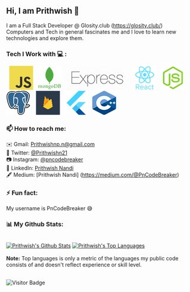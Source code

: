 ## Hi, I am Prithwish 👋

I am a Full Stack Developer @ Glosity.club (https://glosity.club/) <br>
Computers and Tech in general fascinates me and I love to learn new technologies and explore them.
<br>
### Tech I Work with 💻 :
&nbsp;
![JS](https://raw.githubusercontent.com/PnCodeBreaker/PnCodeBreaker/master/res/JavaScript.png)&nbsp;&nbsp;
![MongoDb](https://raw.githubusercontent.com/PnCodeBreaker/PnCodeBreaker/master/res/mongodb.png)&nbsp;
![Express](https://raw.githubusercontent.com/PnCodeBreaker/PnCodeBreaker/master/res/express.png)&nbsp;
![React](https://raw.githubusercontent.com/PnCodeBreaker/PnCodeBreaker/master/res/React.png)&nbsp;&nbsp;
![Node](https://raw.githubusercontent.com/PnCodeBreaker/PnCodeBreaker/master/res/node.png)&nbsp;&nbsp;
![Postgres](https://raw.githubusercontent.com/PnCodeBreaker/PnCodeBreaker/master/res/PostgreSQL.png)&nbsp;&nbsp;&nbsp;
![FireBase](https://raw.githubusercontent.com/PnCodeBreaker/PnCodeBreaker/master/res/firebase.png)&nbsp;&nbsp;
![Flutter](https://raw.githubusercontent.com/PnCodeBreaker/PnCodeBreaker/master/res/Flutter.png)&nbsp;&nbsp;
![C++](https://raw.githubusercontent.com/PnCodeBreaker/PnCodeBreaker/master/res/C++.png)
<br>

### 📫 How to reach me: 
✉️ Gmail: [Prithwishnp.n@gmail.com](mailto:Prithwishnp.n@gmail.com) <br>
🐤 Twitter: [@Prithwishn21](https://twitter.com/@Prithwishn21) <br>
📷 Instagram: [@pncodebreaker](https://www.instagram.com/pncodebreaker/) <br> 
📮 LinkedIn: [Prithwish Nandi](https://www.linkedin.com/in/prithwish-nandi-22443b193) <br>
🖋️ Medium: [Prithwish Nandi] (https://medium.com/@PnCodeBreaker)

### ⚡ Fun fact:
My username is PnCodeBreaker 😅

### 📊 My Github Stats:

  <br/>
  <a href="https://github.com/PnCodeBreaker/github-readme-stats"><img alt="Prithwish's Github Stats" src="https://github-readme-stats.vercel.app/api?username=PnCodeBreaker&show_icons=true&count_private=true&theme=react&hide_border=true&bg_color=0D1117" /></a>
  <a href="https://github.com/PnCodeBreaker/github-readme-stats"><img alt="Prithwish's Top Languages" src="https://github-readme-stats.vercel.app/api/top-langs/?username=PnCodeBreaker&langs_count=10&count_private=true&layout=compact&theme=react&hide_border=true&bg_color=0D1117" /></a>
  <br/>
  <br/>
  <b>Note:</b> Top languages is only a metric of the languages my public code consists of and doesn't reflect experience or skill level.
  <br />
  <br />
  
  ![Visitor Badge](https://visitor-badge.laobi.icu/badge?page_id=PnCodeBreaker.PnCodeBreaker)
  
<!--
**PnCodeBreaker/PnCodeBreaker** is a ✨ _special_ ✨ repository because its `README.md` (this file) appears on your GitHub profile.

Here are some ideas to get you started:

- 🔭 I’m currently working on ...
- 🌱 I’m currently learning ...
- 👯 I’m looking to collaborate on ...
- 🤔 I’m looking for help with ...
- 💬 Ask me about ...
- 📫 How to reach me: ...
- 😄 Pronouns: ...
- ⚡ Fun fact: ...
-->
